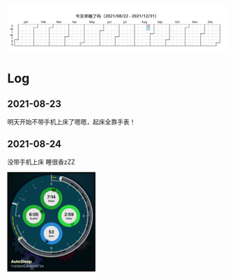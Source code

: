 ![](/Sleep/sleep.svg)

# Log

## 2021-08-23

明天开始不带手机上床了嗯嗯，起床全靠手表！

## 2021-08-24

没带手机上床
睡很香zZZ

<img src="/Sleep/0824.jpeg" width="40%">